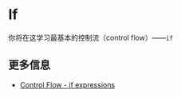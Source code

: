 # If

你将在这学习最基本的控制流（control flow）——`if`

## 更多信息

- [Control Flow - if expressions](https://doc.rust-lang.org/book/ch03-05-control-flow.html#if-expressions)
